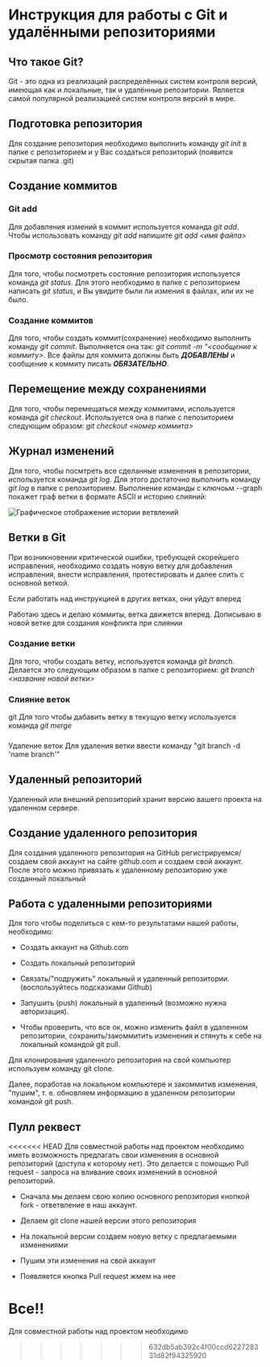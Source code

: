 # Инструкция для работы с Git и удалёнными репозиториями

## Что такое Git?
Git - это одна из реализаций распределённых систем контроля версий, имеющая как и локальные, так и удалённые репозитории. Является самой популярной реализацией систем контроля версий в мире.
## Подготовка репозитория
Для создание репозитория необходимо выполнить команду *git init*  в папке с репозиторием и у Вас создаться репозиторий (появится скрытая папка .git)

## Создание коммитов

### Git add
Для добавления измений в коммит используется команда *git add*. Чтобы использовать команду *git add* напишите *git add <имя файла>*

### Просмотр состояния репозитория
Для того, чтобы посмотреть состояние репозитория используется команда *git status*. Для этого необходимо в папке с репозиторием написать *git status*, и Вы увидите были ли измения в файлах, или их не было.

### Создание коммитов
Для того, чтобы создать коммит(сохранение) необходимо выполнить команду *git commit*. Выполняется она так: *git commit -m "<сообщение к коммиту>*. Все файлы для коммита должны быть ***ДОБАВЛЕНЫ*** и сообщение к коммиту писать ***ОБЯЗАТЕЛЬНО***.

## Перемещение между сохранениями
Для того, чтобы перемещаться между коммитами, используется команда *git checkout*. Используется она в папке с пепозиторием следующим образом: *git checkout <номер коммита>*

## Журнал изменений
Для того, чтобы посмтреть все сделанные изменения в репозитории, используется команда *git log*. Для этого достаточно выполнить команду *git log* в папке с репозиторием.
Выполнение команды с ключоьм --graph покажет граф ветки в формате ASCII и историю слияний:

![Графическое отображение истории ветвлений](/Git-log.jpg)


## Ветки в Git

При возникновении критической ошибки, требующей скорейшего исправления, необходимо создать новую ветку для добавления исправления, внести исправления, протестировать и далее слить с основной веткой.

Если работать над инструкцией в других ветках, они уйдут вперед

Работаю здесь и делаю коммиты, ветка движется вперед. Дописываю в новой ветке для создания конфликта при слиянии                


### Создание ветки

Для того, чтобы создать ветку, используется команда *git branch*. Делается это следующим образом в папке с репозиторием: *git branch <название новой ветки>*

### Слияние веток
git 
Для того чтобы дабавить ветку в текущую ветку используется команда *git merge <name branch>*

###
 Удаление веток
Для удаления ветки ввести команду "git branch -d 'name branch'"

## Удаленный репозиторий

Удаленный или внешний репозиторий хранит версию вашего проекта на удаленном сервере.

## Создание удаленного репозитория

Для создания удаленного репозитория на GitHub регистрируемся/создаем свой аккаунт на сайте github.com и создаем свой аккаунт. После этого можно привязать к удаленному репозиторию уже созданный локальный

## Работа с удаленными репозиториями

Для того чтобы поделиться с кем-то результатами нашей работы, необходимо:

* Создать аккаунт на Github.com

* Создать локальный репозиторий

* Связать/"подружить" локальный и удаленный репозитории. (воспользуйтесь подсказками Github)

* Запушить (push) локальный в удаленный (возможно нужна авторизация).

* Чтобы проверить, что все ок, можно изменить файл в удаленном репозитории, сохранить/закоммитить изменения и стянуть к себе на локальный командой git pull.

Для клонирования удаленного репозитория на свой компьютер используем команду git clone. 

Далее, поработав  на локальном компьютере и закоммитив изменения, "пушим", т. е. обновляем информацию в удаленном репозитории командой git push.

## Пулл реквест

<<<<<<< HEAD
Для совместной работы над проектом необходимо иметь возможность предлагать свои изменения в основной репозиторий (доступа к которому нет). Это делается с помощью Pull request - запроса на вливание своих изменений в основной репозиторий.

* Сначала мы делаем свою копию основного репозитория кнопкой fork - ответвление в наш аккаунт.

* Делаем git clone нашей версии этого репозитория 

* На локальной версии создаем новую ветку с предлагаемыми изменениями

* Пушим эти изменения на свой аккаунт

* Появляется кнопка Pull request жмем на нее

Все!!
=======
Для совместной работы над проектом необходимо
>>>>>>> 632db5ab392c4f00ccd622728331d82f94325920
